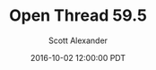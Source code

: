 ---
layout: podcast
title: "Open Thread 59.5"
author: Scott Alexander
description: https://slatestarcodex.com/2016/10/02/open-thread-59-5/
date: 2016-10-02 12:00:00 PDT
length: 57796
duration: 14
guid: open-thread-59-5
---